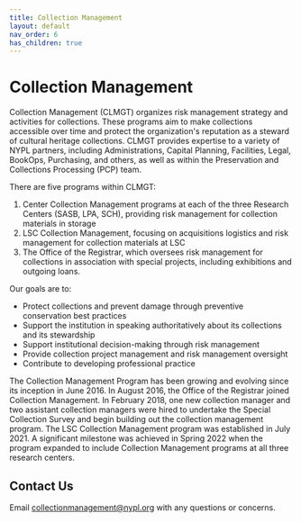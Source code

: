 ```yaml
---
title: Collection Management
layout: default
nav_order: 6
has_children: true
---
```


# Collection Management

Collection Management (CLMGT) organizes risk management strategy and activities for collections. These programs aim to make collections accessible over time and protect the organization's reputation as a steward of cultural heritage collections. CLMGT provides expertise to a variety of NYPL partners, including Administrations, Capital Planning, Facilities, Legal, BookOps, Purchasing, and others, as well as within the Preservation and Collections Processing (PCP) team. 


There are five programs within CLMGT:
1. Center Collection Management programs at each of the three Research Centers (SASB, LPA, SCH), providing risk management for collection materials in storage
2. LSC Collection Management, focusing on acquisitions logistics and risk management for collection materials at LSC
3. The Office of the Registrar, which oversees risk management for collections in association with special projects, including exhibitions and outgoing loans.


Our goals are to:
- Protect collections and prevent damage through preventive conservation best practices
- Support the institution in speaking authoritatively about its collections and its stewardship
- Support institutional decision-making through risk management
- Provide collection project management and risk management oversight
- Contribute to developing professional practice


The Collection Management Program has been growing and evolving since its inception in June 2016. In August 2016, the Office of the Registrar joined Collection Management. In February 2018, one new collection manager and two assistant collection managers were hired to undertake the Special Collection Survey and begin building out the collection management program. The LSC Collection Management program was established in July 2021. A significant milestone was achieved in Spring 2022 when the program expanded to include Collection Management programs at all three research centers. 

## Contact Us
Email [collectionmanagement@nypl.org](malito:collectionmanagement@nypl.org) with any questions or concerns.